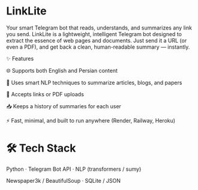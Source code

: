 # LinkLite
Your smart Telegram bot that reads, understands, and summarizes any link you send.  LinkLite is a lightweight, intelligent Telegram bot designed to extract the essence of web pages and documents. Just send it a URL (or even a PDF), and get back a clean, human-readable summary — instantly.

✨ Features

🌐 Supports both English and Persian content

🧠 Uses smart NLP techniques to summarize articles, blogs, and papers

📄 Accepts links or PDF uploads

📥 Keeps a history of summaries for each user

⚡ Fast, minimal, and built to run anywhere (Render, Railway, Heroku)


# 🛠️ Tech Stack

Python · Telegram Bot API · NLP (transformers / sumy)

Newspaper3k / BeautifulSoup · SQLite / JSON
